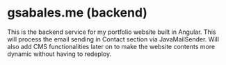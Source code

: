# gsabales.me (backend)

This is the backend service for my portfolio website built in Angular. This will process the email sending in Contact section via JavaMailSender. Will also add CMS functionalities
later on to make the website contents more dynamic without having to redeploy.
